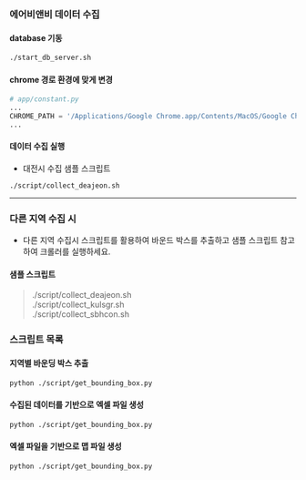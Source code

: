 ### 에어비앤비 데이터 수집

#### database 기동
```bash
./start_db_server.sh
```

#### chrome 경로 환경에 맞게 변경
```python
# app/constant.py
...
CHROME_PATH = '/Applications/Google Chrome.app/Contents/MacOS/Google Chrome'
...
```

#### 데이터 수집 실행
- 대전시 수집 샘플 스크립트
```
./script/collect_deajeon.sh
```


<hr>

### 다른 지역 수집 시
- 다른 지역 수집시 스크립트를 활용하여 바운드 박스를 추출하고 샘플 스크립트 참고하여 크롤러를 실행하세요.

#### 샘플 스크립트 
> ./script/collect_deajeon.sh <br>
> ./script/collect_kulsgr.sh <br>
> ./script/collect_sbhcon.sh <br>

### 스크립트 목록

#### 지역별 바운딩 박스 추출
```bash
python ./script/get_bounding_box.py
```

#### 수집된 데이터를 기반으로 엑셀 파일 생성
```bash
python ./script/get_bounding_box.py
```

#### 엑셀 파일을 기반으로 맵 파일 생성
```bash
python ./script/get_bounding_box.py
```